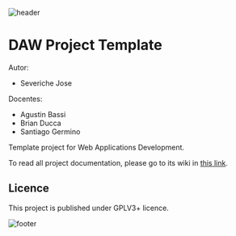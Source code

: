![header](doc/header.png)

# DAW Project Template

Autor:

* Severiche Jose

Docentes:

* Agustin Bassi
* Brian Ducca
* Santiago Germino

Template project for Web Applications Development.

To read all project documentation, please go to its wiki in [this link](https://github.com/ce-iot/daw-project-template/wiki).

## Licence

This project is published under GPLV3+ licence.

![footer](doc/footer.png)

